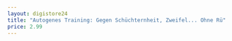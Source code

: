 ```yaml
---
layout: digistore24
title: "Autogenes Training: Gegen Schüchternheit, Zweifel... Ohne Rü"
price: 2.99
---
```

